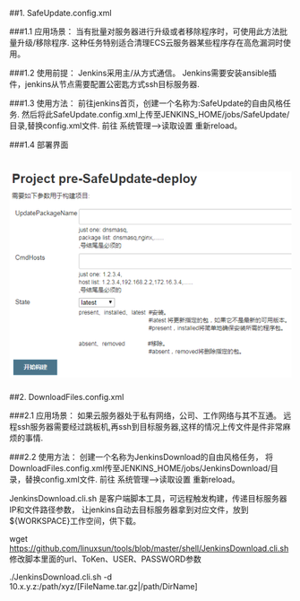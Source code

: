 
##1. SafeUpdate.config.xml 

###1.1 应用场景：
当有批量对服务器进行升级或者移除程序时，可使用此方法批量升级/移除程序. 
这种任务特别适合清理ECS云服务器某些程序存在高危漏洞时使用。

###1.2 使用前提：
Jenkins采用主/从方式通信。
Jenkins需要安装ansible插件，jenkins从节点需要配置公密匙方式ssh目标服务器.

###1.3 使用方法：
前往jenkins首页，创建一个名称为:SafeUpdate的自由风格任务.
然后将此SafeUpdate.config.xml上传至JENKINS_HOME/jobs/SafeUpdate/目录,替换config.xml文件.
前往 系统管理-->读取设置 重新reload。

###1.4 部署界面
# ![show](https://github.com/linuxsun/tools/blob/master/Jenkins/SafeUpdate.png)

##2. DownloadFiles.config.xml

###2.1 应用场景：
如果云服务器处于私有网络，公司、工作网络与其不互通。
远程ssh服务器需要经过跳板机,再ssh到目标服务器,这样的情况上传文件是件非常麻烦的事情.

###2.2 使用方法：
创建一个名称为JenkinsDownload的自由风格任务，
将DownloadFiles.config.xml传至JENKINS_HOME/jobs/JenkinsDownload/目录，替换config.xml文件.
前往 系统管理-->读取设置 重新reload。

JenkinsDownload.cli.sh 是客户端脚本工具，可远程触发构建，传递目标服务器IP和文件路径参数，
让jenkins自动去目标服务器拿到对应文件，放到${WORKSPACE}工作空间，供下载。

wget https://github.com/linuxsun/tools/blob/master/shell/JenkinsDownload.cli.sh
修改脚本里面的url、ToKen、USER、PASSWORD参数

./JenkinsDownload.cli.sh -d 10.x.y.z:/path/xyz/[FileName.tar.gz|/path/DirName]


